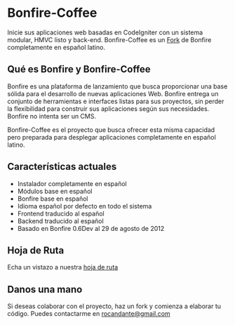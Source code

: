 Bonfire-Coffee
=======

Inicie sus aplicaciones web basadas en CodeIgniter con un sistema modular, HMVC listo y back-end. Bonfire-Coffee es un [Fork](https://github.com/ci-bonfire/Bonfire) de Bonfire completamente en español latino.

## Qué es Bonfire y Bonfire-Coffee
Bonfire es una plataforma de lanzamiento que busca proporcionar una base sólida para el desarrollo de nuevas aplicaciones Web. Bonfire entrega un conjunto de herramientas e interfaces listas para sus proyectos, sin perder la flexibilidad para construir sus aplicaciones según sus necesidades. Bonfire no intenta ser un CMS.

Bonfire-Coffee es el proyecto que busca ofrecer esta misma capacidad pero preparada para desplegar aplicaciones completamente en español latino.

## Características actuales

- Instalador completamente en español
- Módulos base en español
- Bonfire base en español
- Idioma español por defecto en todo el sistema
- Frontend traducido al español
- Backend traducido al español
- Basado en Bonfire 0.6Dev al 29 de agosto de 2012

## Hoja de Ruta

Echa un vistazo a nuestra [hoja de ruta](https://trello.com/board/bonfire-coffee/5005639fffaad90434779ec0)

## Danos una mano

Si deseas colaborar con el proyecto, haz un fork y comienza a elaborar tu código. Puedes contactarme en rocandante@gmail.com
